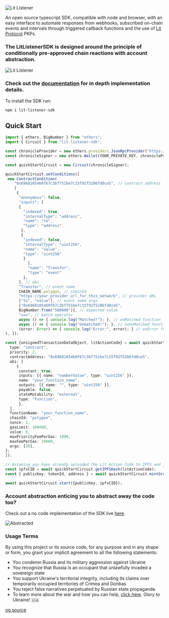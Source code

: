 ![Lit Listener](https://chromadin.infura-ipfs.io/ipfs/QmVt1J27ZQHYRTFFggEFnMx4WXqk6mWwiNE9V4dcztPMk6)

An open source typescript SDK, compatible with node and browser, with an easy interface to automate responses from webhooks, subscribed on-chain events and intervals through triggered callback functions and the use of [Lit Protocol](https://litprotocol.com) PKPs.

### The **LitListenerSDK** is designed around the principle of conditionally pre-approved chain reactions with account abstraction.

![Lit Listener](https://chromadin.infura-ipfs.io/ipfs/Qmdmr63FxiEm4AAxv6kmPK5PvEPMNNxS2KLzkCQdcbkFHr)

### Check out the [documentation](https://docs.irrevocable.dev) for in depth implementation details.

To install the SDK run:

```bash
npm i lit-listener-sdk
```

## Quick Start

```typescript
import { ethers, BigNumber } from "ethers";
import { Circuit } from "lit-listener-sdk";

const chronicleProvider = new ethers.providers.JsonRpcProvider("https://chain-rpc.litprotocol.com/http", 175177);
const chronicleSigner = new ethers.Wallet(YOUR_PRIVATE_KEY, chronicleProvider);

const quickStartCircuit = new Circuit(chronicleSigner);

quickStartCircuit.setConditions([
 new ContractCondition(
    "0x6968105460f67c3bf751be7c15f92f5286fd0ce5", // contract address
    [
     {
      "anonymous": false,
      "inputs": [
      {
        "indexed": true,
        "internalType": "address",
        "name": "to",
        "type": "address"
       },
       {
        "indexed": false,
        "internalType": "uint256",
        "name": "value",
        "type": "uint256"
        }
          ],
          "name": "Transfer",
          "type": "event"
        },
      ], // abi
      "Transfer", // event name
      CHAIN_NAME.polygon, // chainId
      "https://your_provider_url_for_this_network", // provider URL
      ["to", "value"], // event name args
      ["0x6968105460f67c3bf751be7c15f92f5286fd0ce5",
      BigNumber.from("500000")], // expected value
      "===", // match operator
      async () => { console.log("Matched!"); }, // onMatched function
      async () => { console.log("Unmatched!"); }, // onUnMatched function
      (error: Error) => { console.log("Error:", error); } // onError function,
), ]);

const {unsignedTransactionDataObject, litActionCode} = await quickStartCircuit.setActions([{
  type: "contract",
  priority: 2,
  contractAddress: "0x6968105460f67c3bf751be7c15f92f5286fd0ce5",
  abi: [
     {
      constant: true,
      inputs: [{ name: "numberValue", type: "uint256" }],
      name: "your_function_name",
      outputs: [{ name: "", type: "uint256" }],
      payable: false,
      stateMutability: "external",
      type: "function",
      },
  ],
  functionName: "your_function_name",
  chainId: "polygon",
  nonce: 1,
  gasLimit: 100000,
  value: 0,
  maxPriorityFeePerGas: 1000,
  maxFeePerGas: 10000,
  args: [20],
};
]);

// Assuming you have already uploaded the Lit Action Code to IPFS and just need to retrive the hash
const ipfsCID = await quickStartCircuit.getIPFSHash(litActionCode);
const { publicKey, tokenId, address } = await quickStartCircuit.mintGrantBurnPKP(ipfsCID);

await quickStartCircuit.start({publicKey, ipfsCID});
```

### Account abstraction enticing you to abstract away the code too?

Check out a no code implementation of the SDK live [here](https://listener.irrevocable.dev).

![Abstracted](https://chromadin.infura-ipfs.io/ipfs/QmfMuhWVsCvRs6fAgWuL3yS7mNhqeasNLFQEr8cEbRfA9n)

### Usage Terms

By using this project or its source code, for any purpose and in any shape or form, you grant your implicit agreement to all the following statements:

- You condemn Russia and its military aggression against Ukraine
- You recognize that Russia is an occupant that unlawfully invaded a sovereign state
- You support Ukraine's territorial integrity, including its claims over temporarily occupied territories of Crimea and Donbas
- You reject false narratives perpetuated by Russian state propaganda
- To learn more about the war and how you can help, [click here](https://tyrrrz.me/ukraine). Glory to Ukraine! 🇺🇦

[og source](https://github.com/Tyrrrz/DiscordChatExporter)
